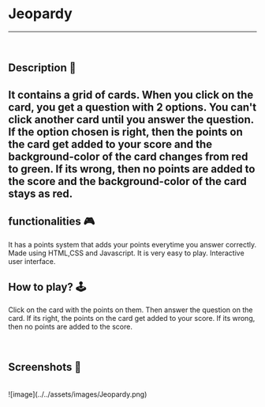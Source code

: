 # **Jeopardy** 

---

<br>

## **Description 📃**
It contains a grid of cards. When you click on the card, you get a question with 2 options. You can't click another card until you answer the question. If the option chosen is right, then the points on the card get added to your score and the background-color of the card  changes from red to green. If its wrong, then no points are added to the score and the background-color of the card stays as red. 
- 

## **functionalities 🎮**
It has a points system that adds your points everytime you answer correctly.
Made using HTML,CSS and Javascript.
It is very easy to play.
Interactive user interface.
<br>

## **How to play? 🕹️**
Click on the card with the points on them. Then answer the question on the card. If its right, the points on the card get added to your score. If its wrong, then no points are added to the score. 

<br>

## **Screenshots 📸**

<br>
![image](../../assets/images/Jeopardy.png)

